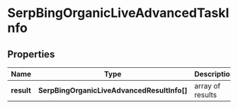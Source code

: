 # SerpBingOrganicLiveAdvancedTaskInfo

## Properties

| Name | Type | Description | Notes |
|------------ | ------------- | ------------- | -------------|
**result** | **SerpBingOrganicLiveAdvancedResultInfo[]** | array of results |[optional]|